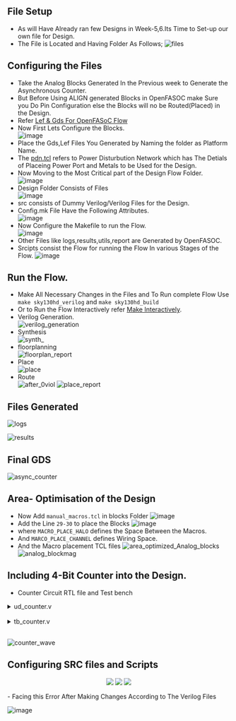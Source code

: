 


## File Setup
- As will Have Already ran few Designs in Week-5,6.Its Time to Set-up our own file for Design.
- The File is Located and Having Folder As Follows;
![files](https://user-images.githubusercontent.com/53760504/229281015-b1ac909c-6463-4935-97dd-09fa5c4be534.png)
## Configuring the Files
- Take the Analog Blocks Generated In the Previous week to Generate the Asynchronous Counter.<br/>
- But Before Using ALIGN generated Blocks in OpenFASOC make Sure you Do Pin Configuration else the Blocks will no be Routed(Placed) in the Design.<br/>
- Refer [Lef & Gds For OpenFASoC Flow](https://docs.google.com/document/d/1kP4OfnfTaRnrvsRnuF9YNMRlUsCW8RBZV5Tn6Ta41eM/edit)<br/>
- Now First Lets Configure the Blocks.<br/>
![image](https://user-images.githubusercontent.com/53760504/229282071-205a8229-9eea-45c3-a707-e3dd07b89989.png)
- Place the Gds,Lef Files You Generated by Naming the folder as Platform Name.<br/>
- The [pdn.tcl](https://github.com/Jayanth-sharma/msvsd2stepadc/blob/main/Week6/async_counter-gen/blocks/sky130hd/pdn.tcl) refers to Power Disturbution Network which has The Detials of Placeing Power Port and Metals to be Used for the Design.<br/>
- Now Moving to the Most Critical part of the Design Flow Folder.<br/>
![image](https://user-images.githubusercontent.com/53760504/229283614-305ace24-8534-4d4b-9f47-9f02adaf5538.png)
- Design Folder Consists of Files <br/>
![image](https://user-images.githubusercontent.com/53760504/229284442-4cfe013a-c9d2-463d-8090-512f5de1dbe2.png)
- src consists of Dummy Verilog/Verilog Files for the Design.<br/>
- Config.mk File Have the Following Attributes.<br/>
![image](https://user-images.githubusercontent.com/53760504/229284727-c71e3e22-0b6c-45a2-bd29-c0b6e2ccf335.png)
- Now Configure the Makefile to run the Flow.<br/>
![image](https://user-images.githubusercontent.com/53760504/229284795-774bab42-f49a-47c3-97ba-5ceac5c3a888.png)
- Other Files like logs,results,utils,report are Generated by OpenFASOC.
- Srcipts consist the Flow for running the Flow In various Stages of the Flow.
![image](https://user-images.githubusercontent.com/53760504/229284985-4c5ac43d-82a9-44d8-9d7b-422fe93f65a3.png)
## Run the Flow.
- Make All Necessary Changes in the Files and To Run complete Flow Use `make sky130hd_verilog` and `make sky130hd_build`
- Or to Run the Flow Interactively refer [Make Interactively](https://github.com/idea-fasoc/OpenFASOC/blob/b9784507aac426970b56492f8327033e1a4feb15/docs/source/flow-ldo.rst).
- Verilog Generation.<br/>
![verilog_generation](https://user-images.githubusercontent.com/53760504/229285191-4cef5afa-57d9-49d5-8ec1-244ce1037858.png)
- Synthesis<br/>
![synth_](https://user-images.githubusercontent.com/53760504/229285202-1bfed663-f125-4cfd-a2a8-4a6ed4daa950.png)
- floorplanning<br/>
![floorplan_report](https://user-images.githubusercontent.com/53760504/229285214-b72fb4df-4ec4-4611-b03f-822d5db205de.png)
- Place<br/>
![place](https://user-images.githubusercontent.com/53760504/229285227-aa5f2ea3-fbeb-43da-b52a-e6dd1af40ee0.png)
- Route<br/>
![after_0viol](https://user-images.githubusercontent.com/53760504/229285258-0ff80dbd-f6e5-44a1-afae-b8875a06f7d1.png)
![place_report](https://user-images.githubusercontent.com/53760504/229285264-17fbb4f3-4dcd-41ca-a41f-2f1daee04263.png)
## Files Generated<br/>
![logs](https://user-images.githubusercontent.com/53760504/229285297-f54243c1-6b6d-4073-99ad-b2c90f2efef7.png)

![results](https://user-images.githubusercontent.com/53760504/229285294-4a756a9d-c6bf-4057-802d-47b591135daa.png)
## Final GDS
![async_counter](https://user-images.githubusercontent.com/53760504/229285314-ef3187d7-4a1e-4e20-a112-e5c75e0edd71.png)
## Area- Optimisation of the Design
- Now Add `manual_macros.tcl` in blocks Folder
![image](https://user-images.githubusercontent.com/53760504/229288596-0a76d8e6-9e41-4d8e-957a-a851828c0a83.png)
- Add the Line `29-30` to place the Blocks
 ![image](https://user-images.githubusercontent.com/53760504/229288980-24be6a97-134c-45ea-8dd2-fba234d8ed73.png)
- where `MACRO_PLACE_HALO` defines the Space Between the Macros.
- And `MARCO_PLACE_CHANNEL` defines Wiring Space.
- And the Macro placement TCL files
![area_optimized_Analog_blocks](https://user-images.githubusercontent.com/53760504/229285336-becdbe92-db77-4bfb-8720-e78aee6276e4.png)
![analog_blockmag](https://user-images.githubusercontent.com/53760504/229285340-4205d8b7-7379-4d25-aa1a-02c27d3237e5.png)
## Including 4-Bit Counter into the Design.
- Counter Circuit RTL file and Test bench<br/>
<details><summary>ud_counter.v</summary>

```
module ud_counter (input clk,
                input rstn,
                output reg [3:0] out);
wire [3:0] cnt;              
tff t0(.clk(clk),.rstn(rstn),.t(1'b1),.q(cnt[0]));
tff t1(.clk(cnt[0]),.rstn(rstn),.t(1'b1),.q(cnt[1]));
tff t2(.clk(cnt[1]),.rstn(rstn),.t(1'b1),.q(cnt[2]));
tff t3(.clk(cnt[2]),.rstn(rstn),.t(1'b1),.q(cnt[3]));               
always@*
begin
 out<=cnt;
end
endmodule

module tff(input clk,input rstn,input t,output reg q);
always @ (negedge clk)begin
if(!rstn)
  q<=0;
else 
   if(t)
    q<=~q;
   else
    q<=q;
end
endmodule 

```
</details><br>
<details><summary>tb_counter.v</summary>

```
`timescale 1ns/1ps
module tb_counter();
reg clk,rstn;
wire [3:0]out;

ud_counter c0(clk,rstn,out);

always #5 clk=~clk;
initial
 begin
    $dumpfile("tb_counter.vcd");
    $dumpvars(0,tb_counter);
 end

initial begin
  clk<=0;
  rstn<=0;
  #20 rstn<=1;
  #150 rstn<=0;
  #50 rstn<=1;
  #200$finish;
end
endmodule
 

```
</details><br>


![counter_wave](https://user-images.githubusercontent.com/53760504/229285385-1e16b8cd-13e4-4cce-9416-e3ec7391527e.png)
## Configuring SRC files and Scripts
<p align="center">
<img src="https://user-images.githubusercontent.com/53760504/229297491-5a1e0a76-a603-4a0f-969c-52c18de33e75.png">
<img src="https://user-images.githubusercontent.com/53760504/229297866-f5c6dd40-8b7e-458a-811b-409531cf2919.png">
<img src="https://user-images.githubusercontent.com/53760504/229297931-88c8d812-101b-4dd8-8468-66fc81bafeef.png">
</p>
- Facing this Error After Making Changes According to The Verilog Files<br/>
 
![image](https://user-images.githubusercontent.com/53760504/229298183-5b18dd98-0d71-46e2-b3e3-b6ca6da55a90.png)

